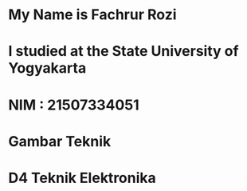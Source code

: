 # My Name is Fachrur Rozi
# I studied at the State University of Yogyakarta
# NIM : 21507334051
# Gambar Teknik
# D4 Teknik Elektronika
